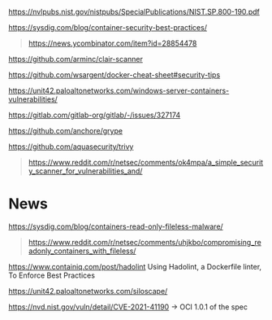 https://nvlpubs.nist.gov/nistpubs/SpecialPublications/NIST.SP.800-190.pdf

https://sysdig.com/blog/container-security-best-practices/
> https://news.ycombinator.com/item?id=28854478

https://github.com/arminc/clair-scanner

https://github.com/wsargent/docker-cheat-sheet#security-tips

https://unit42.paloaltonetworks.com/windows-server-containers-vulnerabilities/

https://gitlab.com/gitlab-org/gitlab/-/issues/327174

https://github.com/anchore/grype

https://github.com/aquasecurity/trivy
> https://www.reddit.com/r/netsec/comments/ok4mpa/a_simple_security_scanner_for_vulnerabilities_and/

# News
https://sysdig.com/blog/containers-read-only-fileless-malware/
> https://www.reddit.com/r/netsec/comments/uhjkbo/compromising_readonly_containers_with_fileless/

https://www.containiq.com/post/hadolint Using Hadolint, a Dockerfile linter, To Enforce Best Practices

https://unit42.paloaltonetworks.com/siloscape/

https://nvd.nist.gov/vuln/detail/CVE-2021-41190 -> OCI 1.0.1 of the spec

